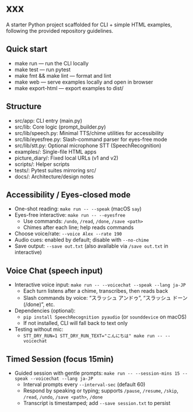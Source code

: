 # xxx

A starter Python project scaffolded for CLI + simple HTML examples, following the provided repository guidelines.

## Quick start
- make run — run the CLI locally
- make test — run pytest
- make fmt && make lint — format and lint
- make web — serve examples locally and open in browser
- make export-html — export examples to dist/

## Structure
- src/app: CLI entry (main.py)
- src/lib: Core logic (prompt_builder.py)
- src/lib/speech.py: Minimal TTS/chime utilities for accessibility
- src/lib/eyesfree.py: Slash-command parser for eyes-free mode
 - src/lib/stt.py: Optional microphone STT (SpeechRecognition)
- examples/: Single-file HTML apps
- picture_diary/: Fixed local URLs (v1 and v2)
- scripts/: Helper scripts
- tests/: Pytest suites mirroring src/
- docs/: Architecture/design notes

## Accessibility / Eyes-closed mode
- One-shot reading: `make run -- --speak` (macOS `say`)
- Eyes-free interactive: `make run -- --eyesfree`
  - Use commands: `/undo`, `/read`, `/done`, `/save <path>`
  - Chimes after each line; help reads commands
- Choose voice/rate: `--voice Alex --rate 190`
- Audio cues: enabled by default; disable with `--no-chime`
- Save output: `--save out.txt` (also available via `/save out.txt` in interactive)

## Voice Chat (speech input)
- Interactive voice input: `make run -- --voicechat --speak --lang ja-JP`
  - Each turn listens after a chime, transcribes, then reads back
  - Slash commands by voice: “スラッシュ アンドゥ”, “スラッシュ ドーン(/done)”, etc.
- Dependencies (optional):
  - `pip install SpeechRecognition pyaudio` (or `sounddevice` on macOS)
  - If not installed, CLI will fall back to text only
- Testing without mic:
  - `STT_DRY_RUN=1 STT_DRY_RUN_TEXT="こんにちは" make run -- --voicechat`

## Timed Session (focus 15min)
- Guided session with gentle prompts: `make run -- --session-mins 15 --speak --voicechat --lang ja-JP`
  - Interval prompts every `--interval-sec` (default 60)
  - Respond by speaking or typing; supports `/pause`, `/resume`, `/skip`, `/read`, `/undo`, `/save <path>`, `/done`
  - Transcript is timestamped; add `--save session.txt` to persist

